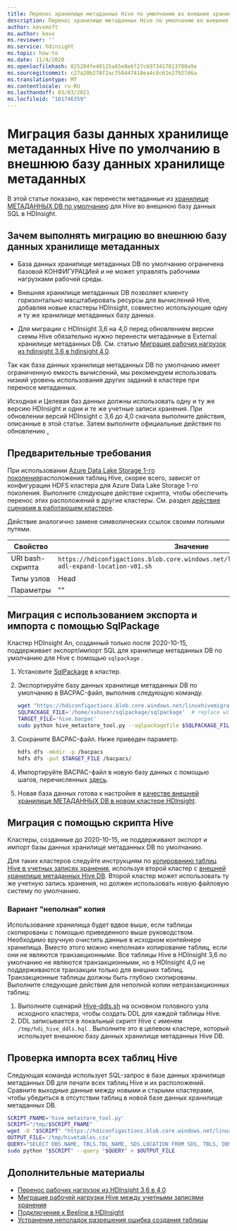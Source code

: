 ```yaml
---
title: Перенос хранилище метаданных Hive по умолчанию во внешние хранилище метаданных в Azure HDInsight
description: Перенос хранилище метаданных Hive по умолчанию во внешние хранилище метаданных в Azure HDInsight
author: kevxmsft
ms.author: kevx
ms.reviewer: ''
ms.service: hdinsight
ms.topic: how-to
ms.date: 11/4/2020
ms.openlocfilehash: 825204fe40125a65e8e6f27c6973417813700a9e
ms.sourcegitcommit: c27a20b278f2ac758447418ea4c8c61e27927d6a
ms.translationtype: MT
ms.contentlocale: ru-RU
ms.lasthandoff: 03/03/2021
ms.locfileid: "101746359"
---
```

# <a name="migrate-default-hive-metastore-db-to-external-metastore-db"></a>Миграция базы данных хранилище метаданных Hive по умолчанию в внешнюю базу данных хранилище метаданных

В этой статье показано, как перенести метаданные из [хранилище МЕТАДАННЫХ DB по умолчанию](../hdinsight-use-external-metadata-stores.md#default-metastore) для Hive во внешнюю базу данных SQL в HDInsight. 

## <a name="why-migrate-to-external-metastore-db"></a>Зачем выполнять миграцию во внешнюю базу данных хранилище метаданных

* База данных хранилище метаданных DB по умолчанию ограничена базовой КОНФИГУРАЦИей и не может управлять рабочими нагрузками рабочей среды.

* Внешняя хранилище метаданных DB позволяет клиенту горизонтально масштабировать ресурсы для вычислений Hive, добавляя новые кластеры HDInsight, совместно использующие одну и ту же хранилище метаданных базу данных.

* Для миграции с HDInsight 3,6 на 4,0 перед обновлением версии схемы Hive обязательно нужно перенести метаданные в External хранилище метаданных DB. См. статью [Миграция рабочих нагрузок из hdinsight 3,6 в hdinsight 4,0](./apache-hive-migrate-workloads.md).

Так как база данных хранилище метаданных DB по умолчанию имеет ограниченную емкость вычислений, мы рекомендуем использовать низкий уровень использования других заданий в кластере при переносе метаданных.

Исходная и Целевая баз данных должны использовать одну и ту же версию HDInsight и одни и те же учетные записи хранения. При обновлении версий HDInsight с 3,6 до 4,0 сначала выполните действия, описанные в этой статье. Затем выполните официальные действия по обновлению [.](./apache-hive-migrate-workloads.md)

## <a name="prerequisites"></a>Предварительные требования

При использовании [Azure Data Lake Storage 1-го поколения](../overview-data-lake-storage-gen1.md)расположения таблиц Hive, скорее всего, зависят от конфигурации HDFS кластера для Azure Data Lake Storage 1-го поколения. Выполните следующее действие скрипта, чтобы обеспечить перенос этих расположений в другие кластеры. См. раздел [действие сценария в работающем кластере](../hdinsight-hadoop-customize-cluster-linux.md#script-action-to-a-running-cluster).

Действие аналогично замене символических ссылок своими полными путями.

|Свойство | Значение |
|---|---|
|URI bash-скрипта|`https://hdiconfigactions.blob.core.windows.net/linuxhivemigrationv01/hive-adl-expand-location-v01.sh`|
|Типы узлов|Head|
|Параметры|""|

## <a name="migrate-with-exportimport-using-sqlpackage"></a>Миграция с использованием экспорта и импорта с помощью SqlPackage

Кластер HDInsight An, созданный только после 2020-10-15, поддерживает экспорт/импорт SQL для хранилище метаданных DB по умолчанию для Hive с помощью `sqlpackage` .

1. Установите [SqlPackage](https://docs.microsoft.com/sql/tools/sqlpackage-download#get-sqlpackage-net-core-for-linux) в кластер.

2. Экспортируйте базу данных хранилище метаданных DB по умолчанию в BACPAC-файл, выполнив следующую команду.

    ```bash
    wget "https://hdiconfigactions.blob.core.windows.net/linuxhivemigrationv01/hive_metastore_tool.py"
    SQLPACKAGE_FILE='/home/sshuser/sqlpackage/sqlpackage'  # replace with sqlpackage location
    TARGET_FILE='hive.bacpac'
    sudo python hive_metastore_tool.py --sqlpackagefile $SQLPACKAGE_FILE --targetfile $TARGET_FILE
    ```

3. Сохраните BACPAC-файл. Ниже приведен параметр.

    ```bash
    hdfs dfs -mkdir -p /bacpacs
    hdfs dfs -put $TARGET_FILE /bacpacs/
    ```

4. Импортируйте BACPAC-файл в новую базу данных с помощью шагов, перечисленных [здесь](../../azure-sql/database/database-import.md).

5. Новая база данных готова к настройке в [качестве внешней хранилище МЕТАДАННЫХ DB в новом кластере HDInsight](../hdinsight-use-external-metadata-stores.md#select-a-custom-metastore-during-cluster-creation).

## <a name="migrate-using-hive-script"></a>Миграция с помощью скрипта Hive

Кластеры, созданные до 2020-10-15, не поддерживают экспорт и импорт базы данных хранилище метаданных DB по умолчанию.

Для таких кластеров следуйте инструкциям по [копированию таблиц Hive в учетных записях хранения](./hive-migration-across-storage-accounts.md), используя второй кластер с [внешней хранилище метаданных Hive DB](../hdinsight-use-external-metadata-stores.md#select-a-custom-metastore-during-cluster-creation). Второй кластер может использовать ту же учетную запись хранения, но должен использовать новую файловую систему по умолчанию.

### <a name="option-to-shallow-copy"></a>Вариант "неполная" копия
Использование хранилища будет вдвое выше, если таблицы скопированы с помощью приведенного выше руководством. Необходимо вручную очистить данные в исходном контейнере хранилища.
Вместо этого можно «неполная» копирование таблиц, если они не являются транзакционными. Все таблицы Hive в HDInsight 3,6 по умолчанию не являются транзакционными, но в HDInsight 4,0 не поддерживаются транзакции только для внешних таблиц. Транзакционные таблицы должны быть глубоко скопированы. Выполните следующие действия для неполной копии нетранзакционных таблиц:

1. Выполните сценарий [Hive-ddls.sh](https://hdiconfigactions.blob.core.windows.net/linuxhivemigrationv01/hive-ddls.sh) на основном головного узла исходного кластера, чтобы создать DDL для каждой таблицы Hive.
2. DDL записывается в локальный скрипт Hive с именем `/tmp/hdi_hive_ddls.hql` . Выполните это в целевом кластере, который использует внешнюю базу данных хранилище метаданных Hive DB.

## <a name="verify-that-all-hive-tables-are-imported"></a>Проверка импорта всех таблиц Hive

Следующая команда использует SQL-запрос в базе данных хранилище метаданных DB для печати всех таблиц Hive и их расположений. Сравните выходные данные между новыми и старыми кластерами, чтобы убедиться в отсутствии таблиц в новой базе данных хранилище метаданных DB.

```bash
SCRIPT_FNAME='hive_metastore_tool.py'
SCRIPT="/tmp/$SCRIPT_FNAME"
wget -O "$SCRIPT" "https://hdiconfigactions.blob.core.windows.net/linuxhivemigrationv01/$SCRIPT_FNAME"
OUTPUT_FILE='/tmp/hivetables.csv'
QUERY="SELECT DBS.NAME, TBLS.TBL_NAME, SDS.LOCATION FROM SDS, TBLS, DBS WHERE TBLS.SD_ID = SDS.SD_ID AND TBLS.DB_ID = DBS.DB_ID ORDER BY DBS.NAME, TBLS.TBL_NAME ASC;"
sudo python "$SCRIPT" --query "$QUERY" > $OUTPUT_FILE
```

## <a name="further-reading"></a>Дополнительные материалы

* [Перенос рабочих нагрузок из HDInsight 3,6 в 4,0](./apache-hive-migrate-workloads.md)
* [Миграция рабочей нагрузки Hive между учетными записями хранения](./hive-migration-across-storage-accounts.md)
* [Подключение к Beeline в HDInsight](../hadoop/connect-install-beeline.md)
* [Устранение неполадок разрешения ошибка создания таблицы](./interactive-query-troubleshoot-permission-error-create-table.md)
